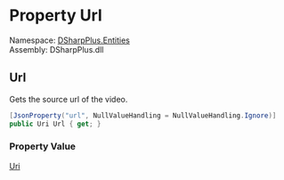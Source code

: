 # Property Url

Namespace: [DSharpPlus.Entities](DSharpPlus.Entities.md)  
Assembly: DSharpPlus.dll

## <a id="DSharpPlus_Entities_DiscordEmbedVideo_Url"></a>Url

Gets the source url of the video.

```csharp
[JsonProperty("url", NullValueHandling = NullValueHandling.Ignore)]
public Uri Url { get; }
```

### Property Value

[Uri](https://learn.microsoft.com/dotnet/api/system.uri)

